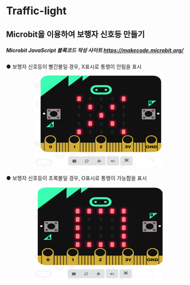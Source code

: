 # Traffic-light  

## Microbit을 이용하여 보행자 신호등 만들기  

##### Microbit JavaScript 블록코드 작성 사이트 https://makecode.microbit.org/  


 ● 보행자 신호등이 빨간불일 경우, X표시로 통행이 안됨을 표시 
 
  <center><img src="./img/red-light.png" alt="" height="250px" width="350px"/></center>

 ● 보행자 신호등이 초록불일 경우, O표시로 통행이 가능함을 표시 
 
  <center><img src="./img/green-light.png" alt="" height="250px" width="350px"/></center>